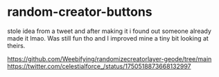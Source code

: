 # random-creator-buttons

stole idea from a tweet and after making it i found out someone already made it lmao. Was still fun tho and I improved mine a tiny bit looking at theirs.

https://github.com/Weebifying/randomizecreatorlayer-geode/tree/main
https://twitter.com/celestialforce_/status/1750518873668132997
